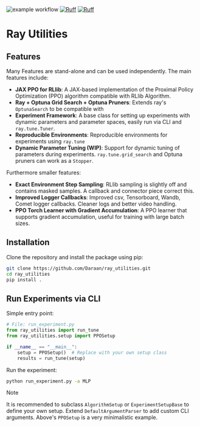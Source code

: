 ![example workflow](actions/workflows/run_tests.yml/badge.svg) [![Ruff](https://img.shields.io/endpoint?url=https://raw.githubusercontent.com/astral-sh/ruff/main/assets/badge/v2.json)](https://github.com/astral-sh/ruff) [![Ruff](https://img.shields.io/endpoint?url=https://raw.githubusercontent.com/astral-sh/ruff/main/assets/badge/format.json)](https://github.com/astral-sh/ruff)

# Ray Utilities

## Features

Many Features are stand-alone and can be used independently. The main features include:

- **JAX PPO for RLlib**: A JAX-based implementation of the Proximal Policy Optimization (PPO) algorithm compatible with RLlib Algorithm.
- **Ray + Optuna Grid Search + Optuna Pruners**: Extends ray's `OptunaSearch` to be compatible with 
- **Experiment Framework**: A base class for setting up experiments with dynamic parameters and parameter spaces, easily run via CLI and `ray.tune.Tuner`.
- **Reproducible Environments**: Reproducible environments for experiments using `ray.tune`
- **Dynamic Parameter Tuning (WIP)**: Support for dynamic tuning of parameters during experiments.
    `ray.tune.grid_search` and Optuna pruners can work as a `Stopper`.

Furthermore smaller features:

- **Exact Environment Step Sampling**: RLlib sampling is slightly off and contains masked samples. A callback and connector piece correct this.
- **Improved Logger Callbacks**: Improved csv, Tensorboard, Wandb, Comet logger callbacks. Cleaner logs and better video handling.
- **PPO Torch Learner with Gradient Accumulation**: A PPO learner that supports gradient accumulation, useful for training with large batch sizes.

## Installation

Clone the repository and install the package using pip:

```bash
git clone https://github.com/Daraan/ray_utilities.git
cd ray_utilities
pip install .
```

## Run Experiments via CLI

Simple entry point:

```python
# File: run_experiment.py
from ray_utilities import run_tune
from ray_utilities.setup import PPOSetup

if __name__ == "__main__":
    setup = PPOSetup()  # Replace with your own setup class
    results = run_tune(setup)
```

Run the experiment:

```bash
python run_experiment.py -a MLP
```

> [!NOTE]  
> It is recommended to subclass `AlgorithmSetup` or `ExperimentSetupBase` to define your own setup. Extend `DefaultArgumentParser` to add custom CLI arguments. Above's `PPOSetup` is a very minimalistic example.
